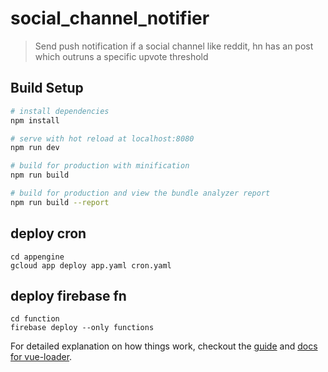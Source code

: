 # social_channel_notifier

> Send push notification if a social channel like reddit, hn has an post which outruns a specific upvote threshold

## Build Setup

``` bash
# install dependencies
npm install

# serve with hot reload at localhost:8080
npm run dev

# build for production with minification
npm run build

# build for production and view the bundle analyzer report
npm run build --report
```

## deploy cron

```
cd appengine
gcloud app deploy app.yaml cron.yaml
```

## deploy firebase fn
```
cd function
firebase deploy --only functions
```

For detailed explanation on how things work, checkout the [guide](http://vuejs-templates.github.io/webpack/) and [docs for vue-loader](http://vuejs.github.io/vue-loader).

